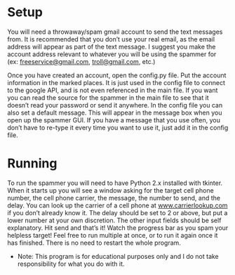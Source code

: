 Setup
======
You will need a throwaway/spam gmail account to send the text messages from. It is recommended that you don’t use your real email, as the email address will appear as part of the text message. I suggest you make the account address relevant to whatever you will be using the spammer for (ex: freeservice@gmail.com, troll@gmail.com, etc.)

Once you have created an account, open the config.py file. Put the account information in the marked places. It is just used in the config file to connect to the google API, and is not even referenced in the main file. If you want you can read the source for the spammer in the main file to see that it doesn’t read your password or send it anywhere. In the config file you can also set a default message. This will appear in the message box when you open up the spammer GUI. If you have a message that you use often, you don’t have to re-type it every time you want to use it, just add it in the config file.

Running
=======
To run the spammer you will need to have Python 2.x installed with tkinter. When it starts up you will see a window asking for the target cell phone number, the cell phone carrier, the message, the number to send, and the delay. You can look up the carrier of a cell phone at www.carrierlookup.com if you don’t already know it. The delay should be set to 2 or above, but put a lower number at your own discretion. The other input fields should be self explanatory. Hit send and that’s it! Watch the progress bar as you spam your helpless target! Feel free to run multiple at once, or to run it again once it has finished. There is no need to restart the whole program.

- Note: This program is for educational purposes only and I do not take responsibility for what you do with it.
